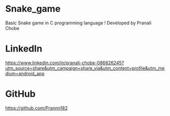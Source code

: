 # Snake_game
Basic Snake game in C programming language !
Developed by Pranali Chobe
# LinkedIn
https://www.linkedin.com/in/pranali-chobe-086826245?utm_source=share&utm_campaign=share_via&utm_content=profile&utm_medium=android_app
# GitHub 
https://github.com/Prannn182
